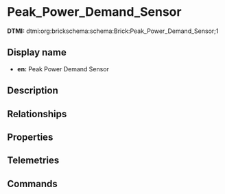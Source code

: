 # Peak_Power_Demand_Sensor
**DTMI:** dtmi:org:brickschema:schema:Brick:Peak_Power_Demand_Sensor;1
## Display name
- **en:** Peak Power Demand Sensor
## Description
## Relationships
## Properties
## Telemetries
## Commands
